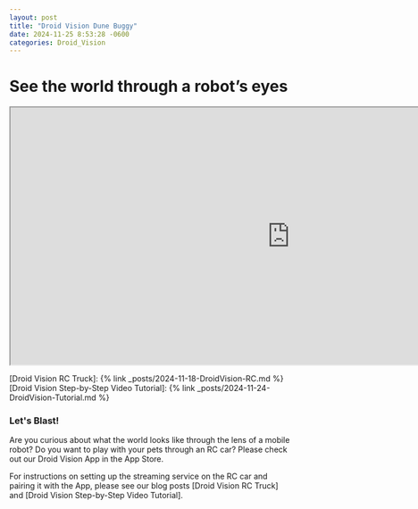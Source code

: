 ```yaml
---
layout: post
title: "Droid Vision Dune Buggy"
date: 2024-11-25 8:53:28 -0600
categories: Droid_Vision
---
```

# See the world through a robot’s eyes 

<iframe width="1000" height="461"
src="https://www.youtube.com/embed/1-lspAspX0A?autoplay=1&mute=0">
</iframe>

[Droid Vision RC Truck]: {% link _posts/2024-11-18-DroidVision-RC.md %}
[Droid Vision Step-by-Step Video Tutorial]: {% link _posts/2024-11-24-DroidVision-Tutorial.md %}

### Let's Blast!
Are you curious about what the world looks like through the lens of a mobile robot? Do you want to play with your pets through an RC car? Please check out our Droid Vision App in the App Store.

For instructions on setting up the streaming service on the RC car and pairing it with the App, please see our blog posts [Droid Vision RC Truck] and [Droid Vision Step-by-Step Video Tutorial].

 
